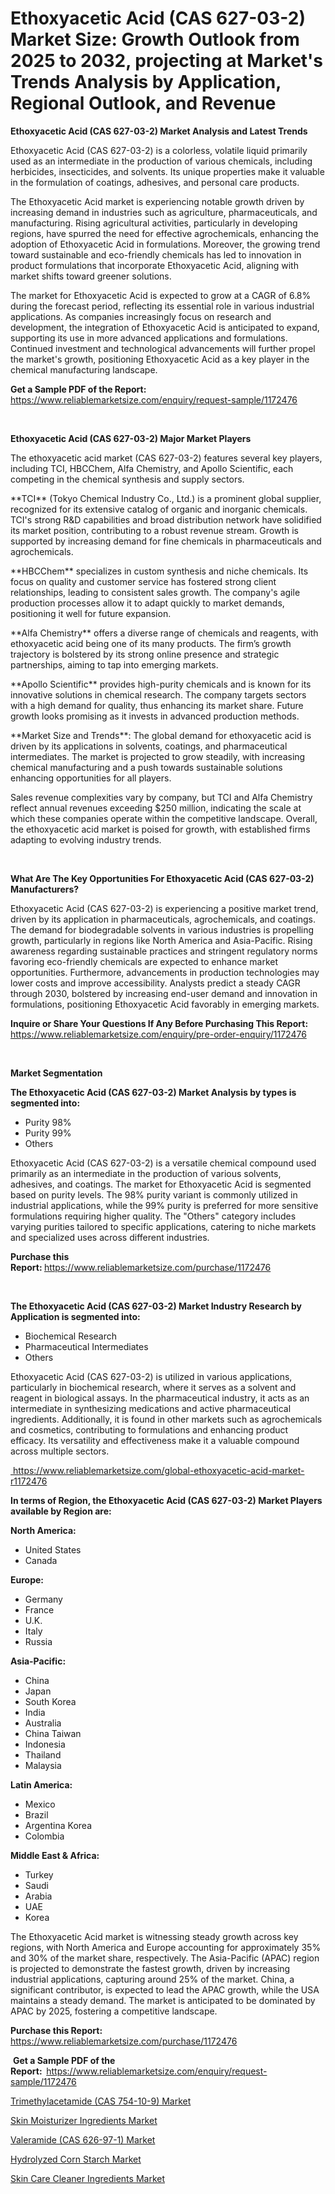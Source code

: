 <p><h1>Ethoxyacetic Acid (CAS 627-03-2) Market Size: Growth Outlook from 2025 to 2032, projecting at Market's Trends Analysis by Application, Regional Outlook, and Revenue</h1></p><p><strong>Ethoxyacetic Acid (CAS 627-03-2) Market Analysis and Latest Trends</strong></p>
<p><p>Ethoxyacetic Acid (CAS 627-03-2) is a colorless, volatile liquid primarily used as an intermediate in the production of various chemicals, including herbicides, insecticides, and solvents. Its unique properties make it valuable in the formulation of coatings, adhesives, and personal care products. </p><p>The Ethoxyacetic Acid market is experiencing notable growth driven by increasing demand in industries such as agriculture, pharmaceuticals, and manufacturing. Rising agricultural activities, particularly in developing regions, have spurred the need for effective agrochemicals, enhancing the adoption of Ethoxyacetic Acid in formulations. Moreover, the growing trend toward sustainable and eco-friendly chemicals has led to innovation in product formulations that incorporate Ethoxyacetic Acid, aligning with market shifts toward greener solutions.</p><p>The market for Ethoxyacetic Acid is expected to grow at a CAGR of 6.8% during the forecast period, reflecting its essential role in various industrial applications. As companies increasingly focus on research and development, the integration of Ethoxyacetic Acid is anticipated to expand, supporting its use in more advanced applications and formulations. Continued investment and technological advancements will further propel the market's growth, positioning Ethoxyacetic Acid as a key player in the chemical manufacturing landscape.</p></p>
<p><strong>Get a Sample PDF of the Report:&nbsp;</strong> <a href="https://www.reliablemarketsize.com/enquiry/request-sample/1172476?utm_campaign=1898&utm_medium=2&utm_source=Github&utm_content=ia&utm_term=02022025&utm_id=ethoxyacetic-acid-cas-627-03-2">https://www.reliablemarketsize.com/enquiry/request-sample/1172476</a></p>
<p>&nbsp;</p>
<p><strong>Ethoxyacetic Acid (CAS 627-03-2) Major Market Players</strong></p>
<p><p>The ethoxyacetic acid market (CAS 627-03-2) features several key players, including TCI, HBCChem, Alfa Chemistry, and Apollo Scientific, each competing in the chemical synthesis and supply sectors.</p><p>**TCI** (Tokyo Chemical Industry Co., Ltd.) is a prominent global supplier, recognized for its extensive catalog of organic and inorganic chemicals. TCI's strong R&D capabilities and broad distribution network have solidified its market position, contributing to a robust revenue stream. Growth is supported by increasing demand for fine chemicals in pharmaceuticals and agrochemicals.</p><p>**HBCChem** specializes in custom synthesis and niche chemicals. Its focus on quality and customer service has fostered strong client relationships, leading to consistent sales growth. The company's agile production processes allow it to adapt quickly to market demands, positioning it well for future expansion.</p><p>**Alfa Chemistry** offers a diverse range of chemicals and reagents, with ethoxyacetic acid being one of its many products. The firm’s growth trajectory is bolstered by its strong online presence and strategic partnerships, aiming to tap into emerging markets.</p><p>**Apollo Scientific** provides high-purity chemicals and is known for its innovative solutions in chemical research. The company targets sectors with a high demand for quality, thus enhancing its market share. Future growth looks promising as it invests in advanced production methods.</p><p>**Market Size and Trends**: The global demand for ethoxyacetic acid is driven by its applications in solvents, coatings, and pharmaceutical intermediates. The market is projected to grow steadily, with increasing chemical manufacturing and a push towards sustainable solutions enhancing opportunities for all players.</p><p>Sales revenue complexities vary by company, but TCI and Alfa Chemistry reflect annual revenues exceeding $250 million, indicating the scale at which these companies operate within the competitive landscape. Overall, the ethoxyacetic acid market is poised for growth, with established firms adapting to evolving industry trends.</p></p>
<p>&nbsp;</p>
<p><strong>What Are The Key Opportunities For Ethoxyacetic Acid (CAS 627-03-2) Manufacturers?</strong></p>
<p><p>Ethoxyacetic Acid (CAS 627-03-2) is experiencing a positive market trend, driven by its application in pharmaceuticals, agrochemicals, and coatings. The demand for biodegradable solvents in various industries is propelling growth, particularly in regions like North America and Asia-Pacific. Rising awareness regarding sustainable practices and stringent regulatory norms favoring eco-friendly chemicals are expected to enhance market opportunities. Furthermore, advancements in production technologies may lower costs and improve accessibility. Analysts predict a steady CAGR through 2030, bolstered by increasing end-user demand and innovation in formulations, positioning Ethoxyacetic Acid favorably in emerging markets.</p></p>
<p><strong>Inquire or Share Your Questions If Any Before Purchasing This Report:</strong> <a href="https://www.reliablemarketsize.com/enquiry/pre-order-enquiry/1172476?utm_campaign=1898&utm_medium=2&utm_source=Github&utm_content=ia&utm_term=02022025&utm_id=ethoxyacetic-acid-cas-627-03-2">https://www.reliablemarketsize.com/enquiry/pre-order-enquiry/1172476</a></p>
<p>&nbsp;</p>
<p><strong>Market Segmentation</strong></p>
<p><strong>The Ethoxyacetic Acid (CAS 627-03-2) Market Analysis by types is segmented into:</strong></p>
<p><ul><li>Purity 98%</li><li>Purity 99%</li><li>Others</li></ul></p>
<p><p>Ethoxyacetic Acid (CAS 627-03-2) is a versatile chemical compound used primarily as an intermediate in the production of various solvents, adhesives, and coatings. The market for Ethoxyacetic Acid is segmented based on purity levels. The 98% purity variant is commonly utilized in industrial applications, while the 99% purity is preferred for more sensitive formulations requiring higher quality. The "Others" category includes varying purities tailored to specific applications, catering to niche markets and specialized uses across different industries.</p></p>
<p><strong>Purchase this Report:&nbsp;</strong><a href="https://www.reliablemarketsize.com/purchase/1172476?utm_campaign=1898&utm_medium=2&utm_source=Github&utm_content=ia&utm_term=02022025&utm_id=ethoxyacetic-acid-cas-627-03-2">https://www.reliablemarketsize.com/purchase/1172476</a></p>
<p>&nbsp;</p>
<p><strong>The Ethoxyacetic Acid (CAS 627-03-2) Market Industry Research by Application is segmented into:</strong></p>
<p><ul><li>Biochemical Research</li><li>Pharmaceutical Intermediates</li><li>Others</li></ul></p>
<p><p>Ethoxyacetic Acid (CAS 627-03-2) is utilized in various applications, particularly in biochemical research, where it serves as a solvent and reagent in biological assays. In the pharmaceutical industry, it acts as an intermediate in synthesizing medications and active pharmaceutical ingredients. Additionally, it is found in other markets such as agrochemicals and cosmetics, contributing to formulations and enhancing product efficacy. Its versatility and effectiveness make it a valuable compound across multiple sectors.</p></p>
<p><a href="https://www.reliablemarketsize.com/global-ethoxyacetic-acid-market-r1172476?utm_campaign=1898&utm_medium=2&utm_source=Github&utm_content=ia&utm_term=02022025&utm_id=ethoxyacetic-acid-cas-627-03-2">&nbsp;https://www.reliablemarketsize.com/global-ethoxyacetic-acid-market-r1172476</a></p>
<p><strong>In terms of Region, the Ethoxyacetic Acid (CAS 627-03-2) Market Players available by Region are:</strong></p>
<p>
    <p> <strong> North America: </strong>
        <ul>
            <li>United States</li>
            <li>Canada</li>
        </ul>
        </p> 
    <p> <strong> Europe: </strong>
        <ul>
            <li>Germany</li>
            <li>France</li>
            <li>U.K.</li>
            <li>Italy</li>
            <li>Russia</li>
        </ul>
        </p> 
    <p> <strong> Asia-Pacific: </strong>
        <ul>
            <li>China</li>
            <li>Japan</li>
            <li>South Korea</li>
            <li>India</li>
            <li>Australia</li>
            <li>China Taiwan</li>
            <li>Indonesia</li>
            <li>Thailand</li>
            <li>Malaysia</li>
        </ul>
        </p> 
    <p> <strong> Latin America: </strong>
        <ul>
            <li>Mexico</li>
            <li>Brazil</li>
            <li>Argentina Korea</li>
            <li>Colombia</li>
        </ul>
        </p> 
    <p> <strong> Middle East & Africa: </strong>
        <ul>
            <li>Turkey</li>
            <li>Saudi</li>
            <li>Arabia</li>
            <li>UAE</li>
            <li>Korea</li>
        </ul>
    </p>
    </p>
<p><p>The Ethoxyacetic Acid market is witnessing steady growth across key regions, with North America and Europe accounting for approximately 35% and 30% of the market share, respectively. The Asia-Pacific (APAC) region is projected to demonstrate the fastest growth, driven by increasing industrial applications, capturing around 25% of the market. China, a significant contributor, is expected to lead the APAC growth, while the USA maintains a steady demand. The market is anticipated to be dominated by APAC by 2025, fostering a competitive landscape.</p></p>
<p><strong>Purchase this Report: </strong><a href="https://www.reliablemarketsize.com/purchase/1172476?utm_campaign=1898&utm_medium=2&utm_source=Github&utm_content=ia&utm_term=02022025&utm_id=ethoxyacetic-acid-cas-627-03-2">https://www.reliablemarketsize.com/purchase/1172476</a></p>
<p>&nbsp;<strong>Get a Sample PDF of the Report:&nbsp;&nbsp;</strong><a href="https://www.reliablemarketsize.com/enquiry/request-sample/1172476?utm_campaign=1898&utm_medium=2&utm_source=Github&utm_content=ia&utm_term=02022025&utm_id=ethoxyacetic-acid-cas-627-03-2">https://www.reliablemarketsize.com/enquiry/request-sample/1172476</a></p>
<p><strong></strong></p>
<p><p><a href="https://github.com/Chiragrp22/Market-Research-Report-List-7/blob/main/trimethylacetamide-cas-754-10-9-market.md?utm_campaign=1898&utm_medium=2&utm_source=Github&utm_content=ia&utm_term=02022025&utm_id=ethoxyacetic-acid-cas-627-03-2">Trimethylacetamide (CAS 754-10-9) Market</a></p><p><a href="https://www.linkedin.com/pulse/skin-moisturizer-ingredients-market-growth-outlook-2025-2032-wikpf?utm_campaign=1898&utm_medium=2&utm_source=Github&utm_content=ia&utm_term=02022025&utm_id=ethoxyacetic-acid-cas-627-03-2">Skin Moisturizer Ingredients Market</a></p><p><a href="https://github.com/muhjanaidu/Market-Research-Report-List-1/blob/main/valeramide-cas-626-97-1-market.md?utm_campaign=1898&utm_medium=2&utm_source=Github&utm_content=ia&utm_term=02022025&utm_id=ethoxyacetic-acid-cas-627-03-2">Valeramide (CAS 626-97-1) Market</a></p><p><a href="https://www.linkedin.com/pulse/hydrolyzed-corn-starch-industry-forecast-report-key-demographics-foeyf?utm_campaign=1898&utm_medium=2&utm_source=Github&utm_content=ia&utm_term=02022025&utm_id=ethoxyacetic-acid-cas-627-03-2">Hydrolyzed Corn Starch Market</a></p><p><a href="https://www.linkedin.com/pulse/in-depth-skin-care-cleaner-ingredients-report-industry-10axf?utm_campaign=1898&utm_medium=2&utm_source=Github&utm_content=ia&utm_term=02022025&utm_id=ethoxyacetic-acid-cas-627-03-2">Skin Care Cleaner Ingredients Market</a></p></p>